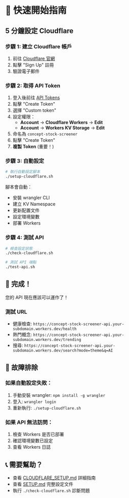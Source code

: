 # 🚀 快速開始指南

## 5 分鐘設定 Cloudflare

### 步驟 1: 建立 Cloudflare 帳戶
1. 前往 [Cloudflare 官網](https://cloudflare.com)
2. 點擊 "Sign Up" 註冊
3. 驗證電子郵件

### 步驟 2: 取得 API Token
1. 登入後前往 [API Tokens](https://dash.cloudflare.com/profile/api-tokens)
2. 點擊 "Create Token"
3. 選擇 "Custom token"
4. 設定權限：
   - **Account** → **Cloudflare Workers** → **Edit**
   - **Account** → **Workers KV Storage** → **Edit**
5. 命名為 `concept-stock-screener`
6. 點擊 "Create Token"
7. **複製 Token** (重要！)

### 步驟 3: 自動設定
```bash
# 執行自動設定腳本
./setup-cloudflare.sh
```

腳本會自動：
- 安裝 wrangler CLI
- 建立 KV Namespace
- 更新配置文件
- 設定環境變數
- 部署 Workers

### 步驟 4: 測試 API
```bash
# 檢查設定狀態
./check-cloudflare.sh

# 測試 API 端點
./test-api.sh
```

## 🎯 完成！

您的 API 現在應該可以運作了！

### 測試 URL
- 健康檢查: `https://concept-stock-screener-api.your-subdomain.workers.dev/health`
- 熱門概念: `https://concept-stock-screener-api.your-subdomain.workers.dev/trending`
- 搜尋: `https://concept-stock-screener-api.your-subdomain.workers.dev/search?mode=theme&q=AI`

## 🔧 故障排除

### 如果自動設定失敗：
1. 手動安裝 wrangler: `npm install -g wrangler`
2. 登入: `wrangler login`
3. 重新執行: `./setup-cloudflare.sh`

### 如果 API 無法訪問：
1. 檢查 Workers 是否已部署
2. 確認環境變數已設定
3. 查看 Workers 日誌

## 📞 需要幫助？

- 查看 [CLOUDFLARE_SETUP.md](CLOUDFLARE_SETUP.md) 詳細指南
- 查看 [SETUP.md](SETUP.md) 完整設定文件
- 執行 `./check-cloudflare.sh` 診斷問題
